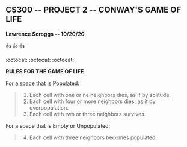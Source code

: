 ## CS300 -- PROJECT 2 -- CONWAY'S GAME OF LIFE
__Lawrence Scroggs -- 10/20/20__

:+1: :+1: :+1:

:octocat: :octocat: :octocat:

__RULES FOR THE GAME OF LIFE__

For a space that is Populated:
> 1. Each cell with one or ne neighbors dies, as if by solitude.
> 2. Each cell with four or more neighbors dies, as if by overpopulation.
> 3. Each cell with two or three neighbors survives.

For a space that is Empty or Unpopulated:
> 4. Each cell with three neighbors becomes populated.


